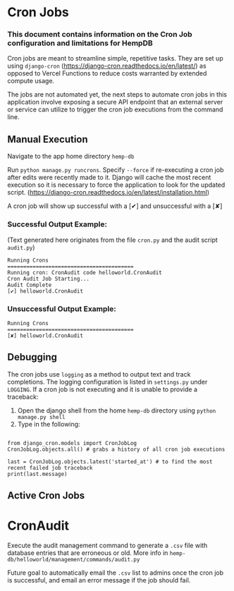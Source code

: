 # Cron Jobs

### This document contains information on the Cron Job configuration and limitations for HempDB

Cron jobs are meant to streamline simple, repetitive tasks. They are set up using `django-cron` (https://django-cron.readthedocs.io/en/latest/) as opposed to Vercel Functions to reduce costs warranted by extended compute usage. 

The jobs are not automated yet, the next steps to automate cron jobs in this application involve exposing a secure API endpoint that an external server or service can utilize to trigger the cron job executions from the command line.


## Manual Execution

Navigate to the app home directory `hemp-db`

Run `python manage.py runcrons`. Specify `--force` if re-executing a cron job after edits were recently made to it. Django will cache the most recent execution so it is necessary to force the application to look for the updated script. (https://django-cron.readthedocs.io/en/latest/installation.html)

A cron job will show up successful with a [✔] and unsuccessful with a [✘]

### Successful Output Example:
(Text generated here originates from the file `cron.py` and the audit script `audit.py`)
```
Running Crons
========================================
Running cron: CronAudit code helloworld.CronAudit
Cron Audit Job Starting...
Audit Complete
[✔] helloworld.CronAudit
```

### Unsuccessful Output Example:

```
Running Crons
========================================
[✘] helloworld.CronAudit
```


## Debugging

The cron jobs use `logging` as a method to output text and track completions. The logging configuration is listed in `settings.py` under `LOGGING`. If a cron job is not executing and it is unable to provide a traceback:

1. Open the django shell from the home `hemp-db` directory using `python manage.py shell`
2. Type in the following:
```

from django_cron.models import CronJobLog
CronJobLog.objects.all() # grabs a history of all cron job executions

last = CronJobLog.objects.latest('started_at') # to find the most recent failed job traceback
print(last.message)

```

## Active Cron Jobs

# CronAudit

Execute the audit management command to generate a `.csv` file with database entries that are erroneous or old. More info in `hemp-db/helloworld/management/commands/audit.py`

Future goal to automatically email the `.csv` list to admins once the cron job is successful, and email an error message if the job should fail.
